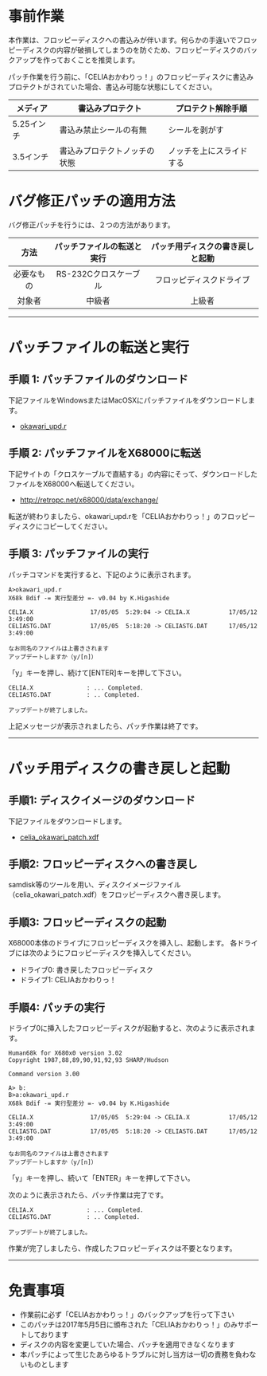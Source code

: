 # 事前作業

本作業は、フロッピーディスクへの書込みが伴います。何らかの手違いでフロッピーディスクの内容が破損してしまうのを防ぐため、フロッピーディスクのバックアップを作っておくことを推奨します。


パッチ作業を行う前に、「CELIAおかわりっ！」のフロッピーディスクに書込みプロテクトがされていた場合、書込み可能な状態にしてください。

メディア|書込みプロテクト|プロテクト解除手順
-|-|-
5.25インチ|書込み禁止シールの有無|シールを剥がす
3.5インチ|書込みプロテクトノッチの状態|ノッチを上にスライドする

# バグ修正パッチの適用方法

バグ修正パッチを行うには、２つの方法があります。


方法|パッチファイルの転送と実行|パッチ用ディスクの書き戻しと起動
:-:|:-:|:-:
必要なもの|RS-232Cクロスケーブル|フロッピディスクドライブ
対象者|中級者|上級者

---

# パッチファイルの転送と実行

## 手順 1: パッチファイルのダウンロード

下記ファイルをWindowsまたはMacOSXにパッチファイルをダウンロードします。

* [okawari_upd.r](https://github.com/bcatsoftware/celia68k/raw/master/patches/okawari_upd.r)


## 手順 2: パッチファイルをX68000に転送

下記サイトの「クロスケーブルで直結する」の内容にそって、ダウンロードしたファイルをX68000へ転送してください。

* http://retropc.net/x68000/data/exchange/

転送が終わりましたら、okawari_upd.rを「CELIAおかわりっ！」のフロッピーディスクにコピーしてください。

## 手順 3: パッチファイルの実行

パッチコマンドを実行すると、下記のように表示されます。

```
A>okawari_upd.r
X68k Bdif -= 実行型差分 =- v0.04 by K.Higashide

CELIA.X                17/05/05  5:29:04 -> CELIA.X           17/05/12  3:49:00
CELIASTG.DAT           17/05/05  5:18:20 -> CELIASTG.DAT      17/05/12  3:49:00

なお同名のファイルは上書きされます
アップデートしますか（y/[n]）
```

「y」キーを押し、続けて[ENTER]キーを押して下さい。

```
CELIA.X               : ... Completed.
CELIASTG.DAT          : .. Completed.

アップデートが終了しました。
```

上記メッセージが表示されましたら、パッチ作業は終了です。


---

# パッチ用ディスクの書き戻しと起動

## 手順1: ディスクイメージのダウンロード

下記ファイルをダウンロードします。

* [celia_okawari_patch.xdf](https://github.com/bcatsoftware/celia68k/raw/master/patches/celia_okawari_patch.xdf)

## 手順2: フロッピーディスクへの書き戻し

samdisk等のツールを用い、ディスクイメージファイル（celia_okawari_patch.xdf）をフロッピーディスクへ書き戻します。

## 手順3: フロッピーディスクの起動

X68000本体のドライブにフロッピーディスクを挿入し、起動します。
各ドライブには次のようにフロッピーディスクを挿入してください。

* ドライブ0: 書き戻したフロッピーディスク
* ドライブ1: CELIAおかわりっ！

## 手順4: パッチの実行

ドライブ0に挿入したフロッピーディスクが起動すると、次のように表示されます。

```
Human68k for X680x0 version 3.02
Copyright 1987,88,89,90,91,92,93 SHARP/Hudson

Command version 3.00

A> b:
B>a:okawari_upd.r
X68k Bdif -= 実行型差分 =- v0.04 by K.Higashide

CELIA.X                17/05/05  5:29:04 -> CELIA.X           17/05/12  3:49:00
CELIASTG.DAT           17/05/05  5:18:20 -> CELIASTG.DAT      17/05/12  3:49:00

なお同名のファイルは上書きされます
アップデートしますか（y/[n]）
```

「y」キーを押し、続いて「ENTER」キーを押して下さい。

次のように表示されたら、パッチ作業は完了です。

```
CELIA.X               : ... Completed.
CELIASTG.DAT          : .. Completed.

アップデートが終了しました。
```

作業が完了しましたら、作成したフロッピーディスクは不要となります。


---


# 免責事項

* 作業前に必ず「CELIAおかわりっ！」のバックアップを行って下さい
* このパッチは2017年5月5日に頒布された「CELIAおかわりっ！」のみサポートしております
* ディスクの内容を変更していた場合、パッチを適用できなくなります
* 本パッチによって生じたあらゆるトラブルに対し当方は一切の責務を負わないものとします
